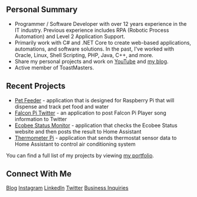 <!-- ### Hi there 👋 -->

<!--
**almostengr/almostengr** is a ✨ _special_ ✨ repository because its `README.md` (this file) appears on your GitHub profile.

Here are some ideas to get you started:

- 🔭 I’m currently working on ...
- 🌱 I’m currently learning ...
- 👯 I’m looking to collaborate on ...
- 🤔 I’m looking for help with ...
- 💬 Ask me about ...
- 📫 How to reach me: ...
- 😄 Pronouns: ...
- ⚡ Fun fact: ...
-->

## Personal Summary

* Programmer / Software Developer with over 12 years experience in the IT industry. Previous experience includes RPA (Robotic Process Automation) and Level 2 Application Support.
* Primarily work with C# and .NET Core to create web-based applications, automations, and software solutions. In the past, I've worked with Oracle, Linux, Shell Scripting, PHP, Java, C++, and more.
* Share my personal projects and work on [YouTube](https://www.youtube.com/channel/UC4HCouBLtXD1j1U_17aBqig?sub_confirmation=1) and [my blog](https://thealmostengineer.com).
* Active member of ToastMasters.

## Recent Projects

* [Pet Feeder](https://github.com/almostengr/petfeeder) - application that is designed for Raspberry Pi that will dispense and track pet food and water
* [Falcon Pi Twitter](https://thealmostengineer.com/falconpitwitter) - an application to post Falcon Pi Player song information to Twitter
* [Ecobee Status Monitor](https://thealmostengineer.com/ecobeestatus) - application that checks the Ecobee Status website and then posts the result to Home Assistant
* [Thermometer Pi](https://thealmostengineer.com/thermometerpi) - application that sends thermostat sensor data to Home Assistant to control air conditioning system

You can find a full list of my projects by viewing [my portfolio](https://thealmostengineer.com/projects).

## Connect With Me

[Blog](https://thealmostengineer.com) 
[Instagram](https://www.instagram.com/almostengr)
[LinkedIn](https://www.linkedin.com/in/krobinsontech)
[Twitter](https://twitter.com/almostengr)
[Business Inquiries](https://rhtservices.net)
